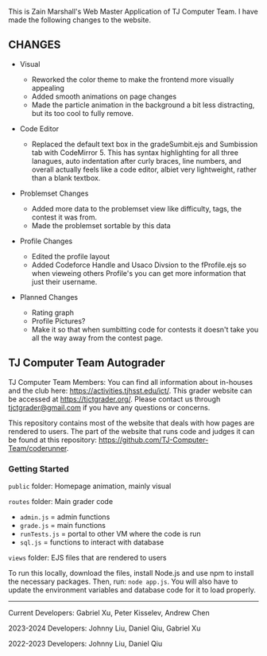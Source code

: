 This is Zain Marshall's Web Master Application of TJ Computer Team. I have made the following changes to the website.

## CHANGES
* Visual
    * Reworked the color theme to make the frontend more visually appealing
    * Added smooth animations on page changes
    * Made the particle animation in the background a bit less distracting, but its too cool to fully remove. 
* Code Editor
    * Replaced the default text box in the gradeSumbit.ejs and Sumbission tab with CodeMirror 5. This has syntax highlighting for all three lanagues, auto indentation after curly braces, line numbers, and overall actually feels like a code editor, albiet very lightweight, rather than a blank textbox. 
* Problemset Changes
    * Added more data to the problemset view like difficulty, tags, the contest it was from. 
    * Made the problemset sortable by this data 
* Profile Changes
    * Edited the profile layout 
    * Added Codeforce Handle and Usaco Divsion to the fProfile.ejs so when vieweing others Profile's you can get more information that just their username. 

* Planned Changes
    * Rating graph
    * Profile Pictures?
    * Make it so that when sumbitting code for contests it doesn't take you all the way away from the contest page.  


## TJ Computer Team Autograder

TJ Computer Team Members: You can find all information about in-houses and the club here: https://activities.tjhsst.edu/ict/.
This grader website can be accessed at https://tjctgrader.org/.
Please contact us through tjctgrader@gmail.com if you have any questions or concerns.

This repository contains most of the website that deals with how pages are rendered to users. The part of the website that runs code and judges it can be found at this repository: https://github.com/TJ-Computer-Team/coderunner.

### Getting Started
`public` folder: Homepage animation, mainly visual

`routes` folder: Main grader code
- `admin.js` = admin functions
- `grade.js` = main functions
- `runTests.js` = portal to other VM where the code is run
- `sql.js` = functions to interact with database

`views` folder: EJS files that are rendered to users

To run this locally, download the files, install Node.js and use npm to install the necessary packages. Then, run: ```node app.js```. You will also have to update the environment variables and database code for it to load properly.

---

Current Developers: Gabriel Xu, Peter Kisselev, Andrew Chen

2023-2024 Developers: Johnny Liu, Daniel Qiu, Gabriel Xu

2022-2023 Developers: Johnny Liu, Daniel Qiu
